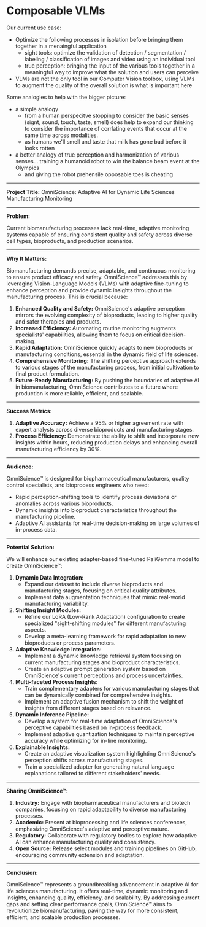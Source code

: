 # Composable VLMs

Our current use case:
- Optimize the following processes in isolation before bringing them together in a menaingful application
  - sight tools:  optimize the validation of detection / segmentation / labeling / classification of images and video using an individual tool
  - true perception:  bringing the input of the various tools together in a meaningful way to improve what the solution and users can perceive
- VLMs are not the only tool in our Computer Vision toolbox, using VLMs to augment the quality of the overall solution is what is important here

Some analogies to help with the bigger picture:

- a simple analogy
  - from a human perspecitve stopping to consider the basic senses (signt, sound, touch, taste, smell) does help to expand our thinking to consider the importance of corrlating events that occur at the same time across modalities.
  - as humans we'll smell and taste that milk has gone bad before it looks rotten
- a better analogy of true perception and harmonization of various senses... training a humanoid robot to win the balance beam event at the Olympics
  - and giving the robot prehensile opposable toes is cheating

---

**Project Title:** OmniScience: Adaptive AI for Dynamic Life Sciences Manufacturing Monitoring

---

**Problem:**

Current biomanufacturing processes lack real-time, adaptive monitoring systems capable of ensuring consistent quality and safety across diverse cell types, bioproducts, and production scenarios.

---

**Why It Matters:**

Biomanufacturing demands precise, adaptable, and continuous monitoring to ensure product efficacy and safety. OmniScience™ addresses this by leveraging Vision-Language Models (VLMs) with adaptive fine-tuning to enhance perception and provide dynamic insights throughout the manufacturing process. This is crucial because:

1. **Enhanced Quality and Safety:** OmniScience's adaptive perception mirrors the evolving complexity of bioproducts, leading to higher quality and safer therapies and products.
2. **Increased Efficiency:** Automating routine monitoring augments specialists' capabilities, allowing them to focus on critical decision-making.
3. **Rapid Adaptation:** OmniScience quickly adapts to new bioproducts or manufacturing conditions, essential in the dynamic field of life sciences.
4. **Comprehensive Monitoring:** The shifting perceptive approach extends to various stages of the manufacturing process, from initial cultivation to final product formulation.
5. **Future-Ready Manufacturing:** By pushing the boundaries of adaptive AI in biomanufacturing, OmniScience contributes to a future where production is more reliable, efficient, and scalable.

---

**Success Metrics:**

1. **Adaptive Accuracy:** Achieve a 95% or higher agreement rate with expert analysts across diverse bioproducts and manufacturing stages.
2. **Process Efficiency:** Demonstrate the ability to shift and incorporate new insights within hours, reducing production delays and enhancing overall manufacturing efficiency by 30%.

---

**Audience:**

OmniScience™ is designed for biopharmaceutical manufacturers, quality control specialists, and bioprocess engineers who need:

- Rapid perception-shifting tools to identify process deviations or anomalies across various bioproducts.
- Dynamic insights into bioproduct characteristics throughout the manufacturing pipeline.
- Adaptive AI assistants for real-time decision-making on large volumes of in-process data.

---

**Potential Solution:**

We will enhance our existing adapter-based fine-tuned PaliGemma model to create OmniScience™:

1. **Dynamic Data Integration:**
   - Expand our dataset to include diverse bioproducts and manufacturing stages, focusing on critical quality attributes.
   - Implement data augmentation techniques that mimic real-world manufacturing variability.
2. **Shifting Insight Modules:**
   - Refine our LoRA (Low-Rank Adaptation) configuration to create specialized "sight-shifting modules" for different manufacturing aspects.
   - Develop a meta-learning framework for rapid adaptation to new bioproducts or process parameters.
3. **Adaptive Knowledge Integration:**
   - Implement a dynamic knowledge retrieval system focusing on current manufacturing stages and bioproduct characteristics.
   - Create an adaptive prompt generation system based on OmniScience's current perceptions and process uncertainties.
4. **Multi-faceted Process Insights:**
   - Train complementary adapters for various manufacturing stages that can be dynamically combined for comprehensive insights.
   - Implement an adaptive fusion mechanism to shift the weight of insights from different stages based on relevance.
5. **Dynamic Inference Pipeline:**
   - Develop a system for real-time adaptation of OmniScience's perceptive capabilities based on in-process feedback.
   - Implement adaptive quantization techniques to maintain perceptive accuracy while optimizing for in-line monitoring.
6. **Explainable Insights:**
   - Create an adaptive visualization system highlighting OmniScience's perception shifts across manufacturing stages.
   - Train a specialized adapter for generating natural language explanations tailored to different stakeholders' needs.

---

**Sharing OmniScience™:**

1. **Industry:** Engage with biopharmaceutical manufacturers and biotech companies, focusing on rapid adaptability to diverse manufacturing processes.
2. **Academic:** Present at bioprocessing and life sciences conferences, emphasizing OmniScience's adaptive and perceptive nature.
3. **Regulatory:** Collaborate with regulatory bodies to explore how adaptive AI can enhance manufacturing quality and consistency.
4. **Open Source:** Release select modules and training pipelines on GitHub, encouraging community extension and adaptation.

---

**Conclusion:**

OmniScience™ represents a groundbreaking advancement in adaptive AI for life sciences manufacturing. It offers real-time, dynamic monitoring and insights, enhancing quality, efficiency, and scalability. By addressing current gaps and setting clear performance goals, OmniScience™ aims to revolutionize biomanufacturing, paving the way for more consistent, efficient, and scalable production processes.